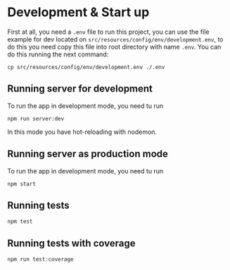 # Development & Start up
First at all, you need a `.env` file to run this project, you can use the file example for dev located on `src/resources/config/env/development.env`, to do this you need copy this file into root directory with name `.env`.
You can do this running the next command:
```
cp src/resources/config/env/development.env ./.env
```

## Running server for development
To run the app in development mode, you need tu run
```
npm run server:dev
```
In this mode you have hot-reloading with nodemon.

## Running server as production mode
To run the app in development mode, you need tu run
```
npm start
```

## Running tests
```
npm test
```

## Running tests with coverage
```
npm run test:coverage
```